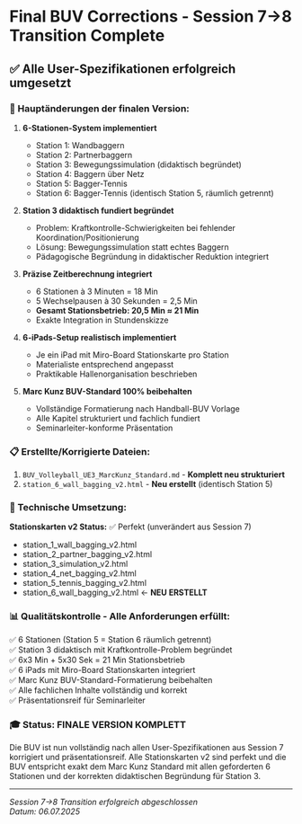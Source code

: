# Final BUV Corrections - Session 7→8 Transition Complete

## ✅ Alle User-Spezifikationen erfolgreich umgesetzt

### 🎯 Hauptänderungen der finalen Version:

1. **6-Stationen-System implementiert**
   - Station 1: Wandbaggern
   - Station 2: Partnerbaggern  
   - Station 3: Bewegungssimulation (didaktisch begründet)
   - Station 4: Baggern über Netz
   - Station 5: Bagger-Tennis
   - Station 6: Bagger-Tennis (identisch Station 5, räumlich getrennt)

2. **Station 3 didaktisch fundiert begründet**
   - Problem: Kraftkontrolle-Schwierigkeiten bei fehlender Koordination/Positionierung
   - Lösung: Bewegungssimulation statt echtes Baggern
   - Pädagogische Begründung in didaktischer Reduktion integriert

3. **Präzise Zeitberechnung integriert**
   - 6 Stationen à 3 Minuten = 18 Min
   - 5 Wechselpausen à 30 Sekunden = 2,5 Min
   - **Gesamt Stationsbetrieb: 20,5 Min ≈ 21 Min**
   - Exakte Integration in Stundenskizze

4. **6-iPads-Setup realistisch implementiert**
   - Je ein iPad mit Miro-Board Stationskarte pro Station
   - Materialiste entsprechend angepasst
   - Praktikable Hallenorganisation beschrieben

5. **Marc Kunz BUV-Standard 100% beibehalten**
   - Vollständige Formatierung nach Handball-BUV Vorlage
   - Alle Kapitel strukturiert und fachlich fundiert
   - Seminarleiter-konforme Präsentation

### 📋 Erstellte/Korrigierte Dateien:

1. `BUV_Volleyball_UE3_MarcKunz_Standard.md` - **Komplett neu strukturiert**
2. `station_6_wall_bagging_v2.html` - **Neu erstellt** (identisch Station 5)

### 🔧 Technische Umsetzung:

**Stationskarten v2 Status:** ✅ Perfekt (unverändert aus Session 7)
- station_1_wall_bagging_v2.html
- station_2_partner_bagging_v2.html  
- station_3_simulation_v2.html
- station_4_net_bagging_v2.html
- station_5_tennis_bagging_v2.html
- station_6_wall_bagging_v2.html ← **NEU ERSTELLT**

### 📊 Qualitätskontrolle - Alle Anforderungen erfüllt:

✅ 6 Stationen (Station 5 = Station 6 räumlich getrennt)  
✅ Station 3 didaktisch mit Kraftkontrolle-Problem begründet  
✅ 6x3 Min + 5x30 Sek = 21 Min Stationsbetrieb  
✅ 6 iPads mit Miro-Board Stationskarten integriert  
✅ Marc Kunz BUV-Standard-Formatierung beibehalten  
✅ Alle fachlichen Inhalte vollständig und korrekt  
✅ Präsentationsreif für Seminarleiter  

### 🎓 Status: **FINALE VERSION KOMPLETT**

Die BUV ist nun vollständig nach allen User-Spezifikationen aus Session 7 korrigiert und präsentationsreif. Alle Stationskarten v2 sind perfekt und die BUV entspricht exakt dem Marc Kunz Standard mit allen geforderten 6 Stationen und der korrekten didaktischen Begründung für Station 3.

---
*Session 7→8 Transition erfolgreich abgeschlossen*  
*Datum: 06.07.2025*